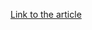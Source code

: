 [Link to the article](https://gdatasoftware.com/blog/microsoft-signed-a-malicious-netfilter-rootkit)

